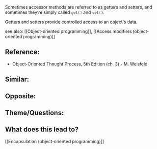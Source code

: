 Sometimes accessor methods are referred to as getters and setters, and sometimes they’re simply called `get()` and `set()`.

Getters and setters provide controlled access to an object's data.

see also: [[Object-oriented programming]], [[Access modifiers (object-oriented programming)]]

## Reference:
- Object-Oriented Thought Process, 5th Edition (ch. 3) - M. Weisfeld 

## Similar:

## Opposite:

## Theme/Questions:

## What does this lead to?
[[Encapsulation (object-oriented programming)]]